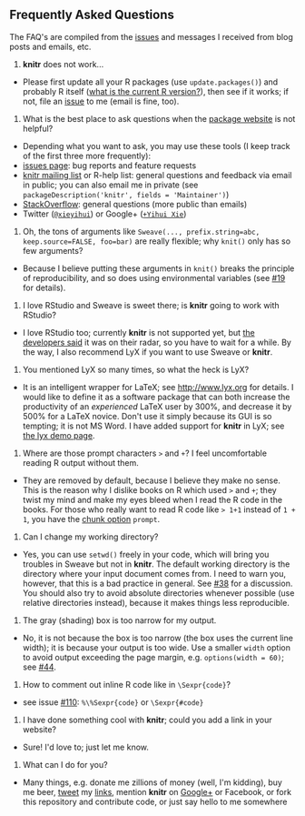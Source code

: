 ## Frequently Asked Questions

The FAQ's are compiled from the [issues](https://github.com/yihui/knitr/issues) and messages I received from blog posts and emails, etc.

1. **knitr** does not work...
  - Please first update all your R packages (use `update.packages()`) and probably R itself ([what is the current R version?](http://cran.r-project.org/)), then see if it works; if not, file an [issue](https://github.com/yihui/knitr/issues) to me (email is fine, too).
1. What is the best place to ask questions when the [package website](http://yihui.github.com/knitr) is not helpful?
  - Depending what you want to ask, you may use these tools (I keep track of the first three more frequently):
  - [issues page](https://github.com/yihui/knitr/issues): bug reports and feature requests
  - [knitr mailing list](https://groups.google.com/group/knitr) or R-help list: general questions and feedback via email in public; you can also email me in private (see `packageDescription('knitr', fields = 'Maintainer')`)
  - [StackOverflow](http://stackoverflow.com/questions/tagged/knitr): general questions (more public than emails)
  - Twitter ([`@xieyihui`](http://twitter.com/xieyihui)) or Google+ ([`+Yihui Xie`](https://plus.google.com/u/0/109653178371807724268/posts))
1. Oh, the tons of arguments like `Sweave(..., prefix.string=abc, keep.source=FALSE, foo=bar)` are really flexible; why `knit()` only has so few arguments?
  - Because I believe putting these arguments in `knit()` breaks the principle of reproducibility, and so does using environmental variables (see [#19](https://github.com/yihui/knitr/issues/19) for details).
1. I love RStudio and Sweave is sweet there; is **knitr** going to work with RStudio?
  - I love RStudio too; currently **knitr** is not supported yet, but [the developers said](http://blog.rstudio.org/2012/01/10/rstudio-v0-95-preview/#comment-275) it was on their radar, so you have to wait for a while. By the way, I also recommend LyX if you want to use Sweave or **knitr**.
1. You mentioned LyX so many times, so what the heck is LyX?
  - It is an intelligent wrapper for LaTeX; see http://www.lyx.org for details. I would like to define it as a software package that can both increase the productivity of an _experienced_ LaTeX user by 300%, and decrease it by 500% for a LaTeX novice. Don't use it simply because its GUI is so tempting; it is not MS Word. I have added support for **knitr** in LyX; see [the lyx demo page](http://yihui.github.com/knitr/demo/lyx/).
1. Where are those prompt characters `>` and `+`? I feel uncomfortable reading R output without them.
  - They are removed by default, because I believe they make no sense. This is the reason why I dislike books on R which used `>` and `+`; they twist my mind and make my eyes bleed when I read the R code in the books. For those who really want to read R code like `> 1+1` instead of `1 + 1`, you have the [chunk option](http://yihui.github.com/knitr/options) `prompt`.
1. Can I change my working directory?
  - Yes, you can use `setwd()` freely in your code, which will bring you troubles in Sweave but not in **knitr**. The default working directory is the directory where your input document comes from. I need to warn you, however, that this is a bad practice in general. See [#38](https://github.com/yihui/knitr/issues/38) for a discussion. You should also try to avoid absolute directories whenever possible (use relative directories instead), because it makes things less reproducible.
1. The gray (shading) box is too narrow for my output.
  - No, it is not because the box is too narrow (the box uses the current line width); it is because your output is too wide. Use a smaller `width` option to avoid output exceeding the page margin, e.g. `options(width = 60)`; see [#44](https://github.com/yihui/knitr/issues/44).
1. How to comment out inline R code like in `\Sexpr{code}`?
  - see issue [#110](https://github.com/yihui/knitr/issues/110): `%\%Sexpr{code}` or `\Sexpr{#code}`
1. I have done something cool with **knitr**; could you add a link in your website?
  - Sure! I'd love to; just let me know.
1. What can I do for you?
  - Many things, e.g. donate me zillions of money (well, I'm kidding), buy me beer, [tweet](https://twitter.com/xieyihui) my [links](http://yihui.github.com/knitr), mention **knitr** on [Google+](https://plus.google.com/u/0/109653178371807724268/posts) or Facebook, or fork this repository and contribute code, or just say hello to me somewhere
